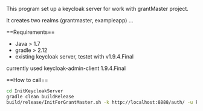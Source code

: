 This program set up a keycloak server for work with grantMaster project.

It creates two realms (grantmaster, exampleapp) ...

==Requirements==
* Java > 1.7
* gradle > 2.12
* existing keycloak server, testet with v1.9.4.Final

currently used keycloak-admin-client 1.9.4.Final


==How to call==
```bash
cd InitKeycloakServer
gradle clean buildRelease
build/release/InitForGrantMaster.sh -k http://localhost:8888/auth/ -u keycloak_admin -p k6ycloakAdmin -r master
```
